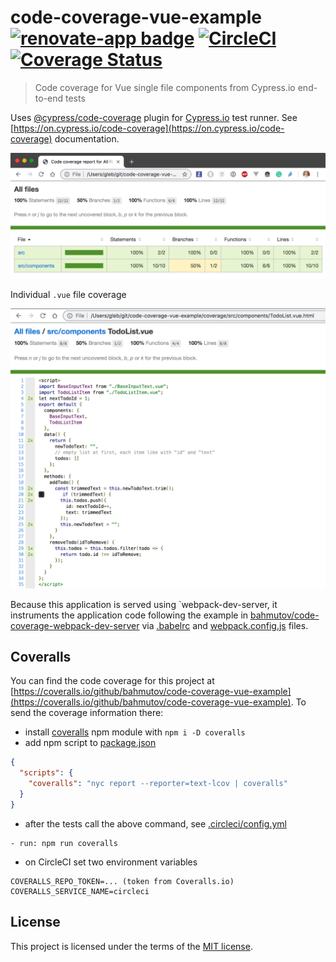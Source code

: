 # code-coverage-vue-example [![renovate-app badge][renovate-badge]][renovate-app] [![CircleCI](https://circleci.com/gh/bahmutov/code-coverage-vue-example/tree/master.svg?style=svg)](https://circleci.com/gh/bahmutov/code-coverage-vue-example/tree/master) [![Coverage Status](https://coveralls.io/repos/github/bahmutov/code-coverage-vue-example/badge.svg)](https://coveralls.io/github/bahmutov/code-coverage-vue-example)
> Code coverage for Vue single file components from Cypress.io end-to-end tests

Uses [@cypress/code-coverage](https://github.com/cypress-io/code-coverage) plugin for [Cypress.io](https://www.cypress.io) test runner. See [https://on.cypress.io/code-coverage](https://on.cypress.io/code-coverage) documentation.

![Total coverage](images/coverage.png)

Individual `.vue` file coverage

![Vue file coverage](images/component-coverage.png)

Because this application is served using `webpack-dev-server, it instruments the application code following the example in [bahmutov/code-coverage-webpack-dev-server](https://github.com/bahmutov/code-coverage-webpack-dev-server) via [.babelrc](.babelrc) and [webpack.config.js](webpack.config.js) files.

## Coveralls

You can find the code coverage for this project at [https://coveralls.io/github/bahmutov/code-coverage-vue-example](https://coveralls.io/github/bahmutov/code-coverage-vue-example). To send the coverage information there:

- install [coveralls](https://github.com/nickmerwin/node-coveralls) npm module with `npm i -D coveralls`
- add npm script to [package.json](package.json)
```json
{
  "scripts": {
    "coveralls": "nyc report --reporter=text-lcov | coveralls"
  }
}
```
- after the tests call the above command, see [.circleci/config.yml](.circleci/config.yml)
```
- run: npm run coveralls
```
- on CircleCI set two environment variables
```
COVERALLS_REPO_TOKEN=... (token from Coveralls.io)
COVERALLS_SERVICE_NAME=circleci
```

## License

This project is licensed under the terms of the [MIT license](/LICENSE.md).

[renovate-badge]: https://img.shields.io/badge/renovate-app-blue.svg
[renovate-app]: https://renovateapp.com/
